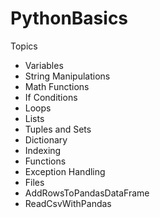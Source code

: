 # PythonBasics
Topics

- Variables
- String Manipulations
- Math Functions
- If Conditions
- Loops
- Lists
- Tuples and Sets
- Dictionary
- Indexing
- Functions
- Exception Handling
- Files
- AddRowsToPandasDataFrame
- ReadCsvWithPandas
